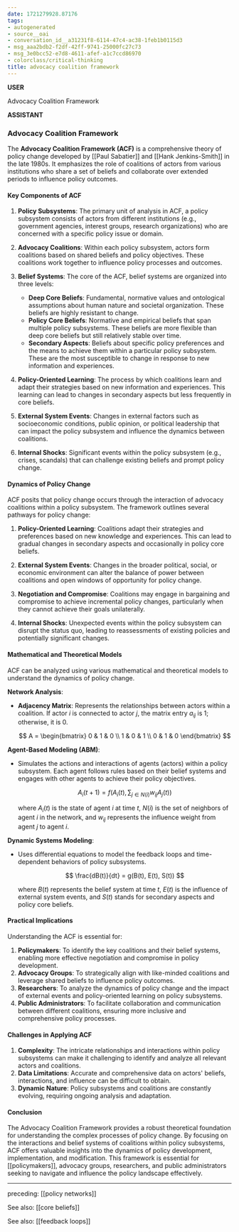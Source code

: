 ```yaml
---
date: 1721279928.87176
tags:
- autogenerated
- source__oai
- conversation_id__a31231f8-6114-47c4-ac38-1feb1b0115d3
- msg_aaa2bdb2-f2df-42ff-9741-25000fc27c73
- msg_3e0bcc52-e7d8-4611-afef-a1c7ccd86970
- colorclass/critical-thinking
title: advocacy coalition framework
---
```


**USER**

Advocacy Coalition Framework


**ASSISTANT**

### Advocacy Coalition Framework

The **Advocacy Coalition Framework (ACF)** is a comprehensive theory of policy change developed by [[Paul Sabatier]] and [[Hank Jenkins-Smith]] in the late 1980s. It emphasizes the role of coalitions of actors from various institutions who share a set of beliefs and collaborate over extended periods to influence policy outcomes.

#### Key Components of ACF

1. **Policy Subsystems**: The primary unit of analysis in ACF, a policy subsystem consists of actors from different institutions (e.g., government agencies, interest groups, research organizations) who are concerned with a specific policy issue or domain.

2. **Advocacy Coalitions**: Within each policy subsystem, actors form coalitions based on shared beliefs and policy objectives. These coalitions work together to influence policy processes and outcomes.

3. **Belief Systems**: The core of the ACF, belief systems are organized into three levels:
   - **Deep Core Beliefs**: Fundamental, normative values and ontological assumptions about human nature and societal organization. These beliefs are highly resistant to change.
   - **Policy Core Beliefs**: Normative and empirical beliefs that span multiple policy subsystems. These beliefs are more flexible than deep core beliefs but still relatively stable over time.
   - **Secondary Aspects**: Beliefs about specific policy preferences and the means to achieve them within a particular policy subsystem. These are the most susceptible to change in response to new information and experiences.

4. **Policy-Oriented Learning**: The process by which coalitions learn and adapt their strategies based on new information and experiences. This learning can lead to changes in secondary aspects but less frequently in core beliefs.

5. **External System Events**: Changes in external factors such as socioeconomic conditions, public opinion, or political leadership that can impact the policy subsystem and influence the dynamics between coalitions.

6. **Internal Shocks**: Significant events within the policy subsystem (e.g., crises, scandals) that can challenge existing beliefs and prompt policy change.

#### Dynamics of Policy Change

ACF posits that policy change occurs through the interaction of advocacy coalitions within a policy subsystem. The framework outlines several pathways for policy change:

1. **Policy-Oriented Learning**: Coalitions adapt their strategies and preferences based on new knowledge and experiences. This can lead to gradual changes in secondary aspects and occasionally in policy core beliefs.

2. **External System Events**: Changes in the broader political, social, or economic environment can alter the balance of power between coalitions and open windows of opportunity for policy change.

3. **Negotiation and Compromise**: Coalitions may engage in bargaining and compromise to achieve incremental policy changes, particularly when they cannot achieve their goals unilaterally.

4. **Internal Shocks**: Unexpected events within the policy subsystem can disrupt the status quo, leading to reassessments of existing policies and potentially significant changes.

#### Mathematical and Theoretical Models

ACF can be analyzed using various mathematical and theoretical models to understand the dynamics of policy change.

**Network Analysis**:
- **Adjacency Matrix**: Represents the relationships between actors within a coalition. If actor $i$ is connected to actor $j$, the matrix entry $a_{ij}$ is 1; otherwise, it is 0.

  $$
  A = \begin{bmatrix}
  0 & 1 & 0 \\
  1 & 0 & 1 \\
  0 & 1 & 0
  \end{bmatrix}
  $$

**Agent-Based Modeling (ABM)**:
- Simulates the actions and interactions of agents (actors) within a policy subsystem. Each agent follows rules based on their belief systems and engages with other agents to achieve their policy objectives.

  $$
  A_i(t+1) = f(A_i(t), \sum_{j \in N(i)} w_{ij} A_j(t))
  $$

  where $A_i(t)$ is the state of agent $i$ at time $t$, $N(i)$ is the set of neighbors of agent $i$ in the network, and $w_{ij}$ represents the influence weight from agent $j$ to agent $i$.

**Dynamic Systems Modeling**:
- Uses differential equations to model the feedback loops and time-dependent behaviors of policy subsystems.

  $$
  \frac{dB(t)}{dt} = g(B(t), E(t), S(t))
  $$

  where $B(t)$ represents the belief system at time $t$, $E(t)$ is the influence of external system events, and $S(t)$ stands for secondary aspects and policy core beliefs.

#### Practical Implications

Understanding the ACF is essential for:

1. **Policymakers**: To identify the key coalitions and their belief systems, enabling more effective negotiation and compromise in policy development.
2. **Advocacy Groups**: To strategically align with like-minded coalitions and leverage shared beliefs to influence policy outcomes.
3. **Researchers**: To analyze the dynamics of policy change and the impact of external events and policy-oriented learning on policy subsystems.
4. **Public Administrators**: To facilitate collaboration and communication between different coalitions, ensuring more inclusive and comprehensive policy processes.

#### Challenges in Applying ACF

1. **Complexity**: The intricate relationships and interactions within policy subsystems can make it challenging to identify and analyze all relevant actors and coalitions.
2. **Data Limitations**: Accurate and comprehensive data on actors' beliefs, interactions, and influence can be difficult to obtain.
3. **Dynamic Nature**: Policy subsystems and coalitions are constantly evolving, requiring ongoing analysis and adaptation.

#### Conclusion

The Advocacy Coalition Framework provides a robust theoretical foundation for understanding the complex processes of policy change. By focusing on the interactions and belief systems of coalitions within policy subsystems, ACF offers valuable insights into the dynamics of policy development, implementation, and modification. This framework is essential for [[policymakers]], advocacy groups, researchers, and public administrators seeking to navigate and influence the policy landscape effectively.


---

preceding: [[policy networks]]

See also: [[core beliefs]]


See also: [[feedback loops]]
